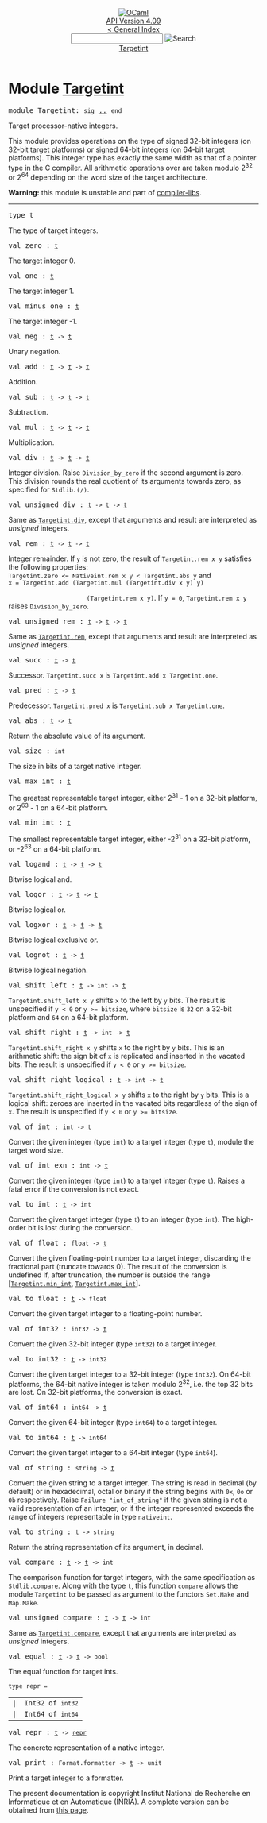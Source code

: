 <!-- ((! set title API !)) ((! set documentation !)) ((! set api !)) ((! set nobreadcrumb !)) -->
<div class="api"><header><nav class="toc brand"><a class="brand" href="https://ocaml.org/"><img src="colour-logo-gray.svg" class="svg" alt="OCaml"></a></nav><nav class="toc"><div class="toc_version"><a href="/docs" id="version-select">API Version 4.09</a></div><a href="index.html">&lt; General Index</a><div class="api_search"><input type="text" name="apisearch" id="api_search" oninput="mySearch(false);" onkeypress="this.oninput();" onclick="this.oninput();" onpaste="this.oninput();">
<img src="search_icon.svg" alt="Search" class="svg" onclick="mySearch(false)"></div>
<div id="search_results"></div><div class="toc_title"><a href="#top">Targetint</a></div><ul></ul></nav></header>

<h1>Module <a href="type_Targetint.html">Targetint</a></h1>

<pre><span id="MODULETargetint"><span class="keyword">module</span> Targetint</span>: <code class="code"><span class="keyword">sig</span></code> <a href="Targetint.html">..</a> <code class="code"><span class="keyword">end</span></code></pre><div class="info module top">
<div class="info-desc">
<p>Target processor-native integers.</p>

<p>This module provides operations on the type of
   signed 32-bit integers (on 32-bit target platforms) or
   signed 64-bit integers (on 64-bit target platforms).
   This integer type has exactly the same width as that of a
   pointer type in the C compiler.  All arithmetic operations over
   are taken modulo 2<sup class="superscript">32</sup> or 2<sup class="superscript">64</sup> depending
   on the word size of the target architecture.</p>

<p><b>Warning:</b> this module is unstable and part of
  <a href="Compiler_libs.html">compiler-libs</a>.</p>
</div>
</div>
<hr width="100%">

<pre><span id="TYPEt"><span class="keyword">type</span> <code class="type"></code>t</span> </pre>
<div class="info ">
<div class="info-desc">
<p>The type of target integers.</p>
</div>
</div>


<pre><span id="VALzero"><span class="keyword">val</span> zero</span> : <code class="type"><a href="Targetint.html#TYPEt">t</a></code></pre><div class="info ">
<div class="info-desc">
<p>The target integer 0.</p>
</div>
</div>

<pre><span id="VALone"><span class="keyword">val</span> one</span> : <code class="type"><a href="Targetint.html#TYPEt">t</a></code></pre><div class="info ">
<div class="info-desc">
<p>The target integer 1.</p>
</div>
</div>

<pre><span id="VALminus_one"><span class="keyword">val</span> minus_one</span> : <code class="type"><a href="Targetint.html#TYPEt">t</a></code></pre><div class="info ">
<div class="info-desc">
<p>The target integer -1.</p>
</div>
</div>

<pre><span id="VALneg"><span class="keyword">val</span> neg</span> : <code class="type"><a href="Targetint.html#TYPEt">t</a> -&gt; <a href="Targetint.html#TYPEt">t</a></code></pre><div class="info ">
<div class="info-desc">
<p>Unary negation.</p>
</div>
</div>

<pre><span id="VALadd"><span class="keyword">val</span> add</span> : <code class="type"><a href="Targetint.html#TYPEt">t</a> -&gt; <a href="Targetint.html#TYPEt">t</a> -&gt; <a href="Targetint.html#TYPEt">t</a></code></pre><div class="info ">
<div class="info-desc">
<p>Addition.</p>
</div>
</div>

<pre><span id="VALsub"><span class="keyword">val</span> sub</span> : <code class="type"><a href="Targetint.html#TYPEt">t</a> -&gt; <a href="Targetint.html#TYPEt">t</a> -&gt; <a href="Targetint.html#TYPEt">t</a></code></pre><div class="info ">
<div class="info-desc">
<p>Subtraction.</p>
</div>
</div>

<pre><span id="VALmul"><span class="keyword">val</span> mul</span> : <code class="type"><a href="Targetint.html#TYPEt">t</a> -&gt; <a href="Targetint.html#TYPEt">t</a> -&gt; <a href="Targetint.html#TYPEt">t</a></code></pre><div class="info ">
<div class="info-desc">
<p>Multiplication.</p>
</div>
</div>

<pre><span id="VALdiv"><span class="keyword">val</span> div</span> : <code class="type"><a href="Targetint.html#TYPEt">t</a> -&gt; <a href="Targetint.html#TYPEt">t</a> -&gt; <a href="Targetint.html#TYPEt">t</a></code></pre><div class="info ">
<div class="info-desc">
<p>Integer division.  Raise <code class="code"><span class="constructor">Division_by_zero</span></code> if the second
   argument is zero.  This division rounds the real quotient of
   its arguments towards zero, as specified for <code class="code"><span class="constructor">Stdlib</span>.(/)</code>.</p>
</div>
</div>

<pre><span id="VALunsigned_div"><span class="keyword">val</span> unsigned_div</span> : <code class="type"><a href="Targetint.html#TYPEt">t</a> -&gt; <a href="Targetint.html#TYPEt">t</a> -&gt; <a href="Targetint.html#TYPEt">t</a></code></pre><div class="info ">
<div class="info-desc">
<p>Same as <a href="Targetint.html#VALdiv"><code class="code"><span class="constructor">Targetint</span>.div</code></a>, except that arguments and result are interpreted as <em>    unsigned</em> integers.</p>
</div>
</div>

<pre><span id="VALrem"><span class="keyword">val</span> rem</span> : <code class="type"><a href="Targetint.html#TYPEt">t</a> -&gt; <a href="Targetint.html#TYPEt">t</a> -&gt; <a href="Targetint.html#TYPEt">t</a></code></pre><div class="info ">
<div class="info-desc">
<p>Integer remainder.  If <code class="code">y</code> is not zero, the result
   of <code class="code"><span class="constructor">Targetint</span>.rem&nbsp;x&nbsp;y</code> satisfies the following properties:
   <code class="code"><span class="constructor">Targetint</span>.zero&nbsp;&lt;=&nbsp;<span class="constructor">Nativeint</span>.rem&nbsp;x&nbsp;y&nbsp;&lt;&nbsp;<span class="constructor">Targetint</span>.abs&nbsp;y</code> and
   <code class="code">x&nbsp;=&nbsp;<span class="constructor">Targetint</span>.add&nbsp;(<span class="constructor">Targetint</span>.mul&nbsp;(<span class="constructor">Targetint</span>.div&nbsp;x&nbsp;y)&nbsp;y)<br>
&nbsp;&nbsp;&nbsp;&nbsp;&nbsp;&nbsp;&nbsp;&nbsp;&nbsp;&nbsp;&nbsp;&nbsp;&nbsp;&nbsp;&nbsp;&nbsp;&nbsp;&nbsp;&nbsp;&nbsp;&nbsp;&nbsp;(<span class="constructor">Targetint</span>.rem&nbsp;x&nbsp;y)</code>.
   If <code class="code">y&nbsp;=&nbsp;0</code>, <code class="code"><span class="constructor">Targetint</span>.rem&nbsp;x&nbsp;y</code> raises <code class="code"><span class="constructor">Division_by_zero</span></code>.</p>
</div>
</div>

<pre><span id="VALunsigned_rem"><span class="keyword">val</span> unsigned_rem</span> : <code class="type"><a href="Targetint.html#TYPEt">t</a> -&gt; <a href="Targetint.html#TYPEt">t</a> -&gt; <a href="Targetint.html#TYPEt">t</a></code></pre><div class="info ">
<div class="info-desc">
<p>Same as <a href="Targetint.html#VALrem"><code class="code"><span class="constructor">Targetint</span>.rem</code></a>, except that arguments and result are interpreted as <em>    unsigned</em> integers.</p>
</div>
</div>

<pre><span id="VALsucc"><span class="keyword">val</span> succ</span> : <code class="type"><a href="Targetint.html#TYPEt">t</a> -&gt; <a href="Targetint.html#TYPEt">t</a></code></pre><div class="info ">
<div class="info-desc">
<p>Successor.
   <code class="code"><span class="constructor">Targetint</span>.succ&nbsp;x</code> is <code class="code"><span class="constructor">Targetint</span>.add&nbsp;x&nbsp;<span class="constructor">Targetint</span>.one</code>.</p>
</div>
</div>

<pre><span id="VALpred"><span class="keyword">val</span> pred</span> : <code class="type"><a href="Targetint.html#TYPEt">t</a> -&gt; <a href="Targetint.html#TYPEt">t</a></code></pre><div class="info ">
<div class="info-desc">
<p>Predecessor.
   <code class="code"><span class="constructor">Targetint</span>.pred&nbsp;x</code> is <code class="code"><span class="constructor">Targetint</span>.sub&nbsp;x&nbsp;<span class="constructor">Targetint</span>.one</code>.</p>
</div>
</div>

<pre><span id="VALabs"><span class="keyword">val</span> abs</span> : <code class="type"><a href="Targetint.html#TYPEt">t</a> -&gt; <a href="Targetint.html#TYPEt">t</a></code></pre><div class="info ">
<div class="info-desc">
<p>Return the absolute value of its argument.</p>
</div>
</div>

<pre><span id="VALsize"><span class="keyword">val</span> size</span> : <code class="type">int</code></pre><div class="info ">
<div class="info-desc">
<p>The size in bits of a target native integer.</p>
</div>
</div>

<pre><span id="VALmax_int"><span class="keyword">val</span> max_int</span> : <code class="type"><a href="Targetint.html#TYPEt">t</a></code></pre><div class="info ">
<div class="info-desc">
<p>The greatest representable target integer,
    either 2<sup class="superscript">31</sup> - 1 on a 32-bit platform,
    or 2<sup class="superscript">63</sup> - 1 on a 64-bit platform.</p>
</div>
</div>

<pre><span id="VALmin_int"><span class="keyword">val</span> min_int</span> : <code class="type"><a href="Targetint.html#TYPEt">t</a></code></pre><div class="info ">
<div class="info-desc">
<p>The smallest representable target integer,
   either -2<sup class="superscript">31</sup> on a 32-bit platform,
   or -2<sup class="superscript">63</sup> on a 64-bit platform.</p>
</div>
</div>

<pre><span id="VALlogand"><span class="keyword">val</span> logand</span> : <code class="type"><a href="Targetint.html#TYPEt">t</a> -&gt; <a href="Targetint.html#TYPEt">t</a> -&gt; <a href="Targetint.html#TYPEt">t</a></code></pre><div class="info ">
<div class="info-desc">
<p>Bitwise logical and.</p>
</div>
</div>

<pre><span id="VALlogor"><span class="keyword">val</span> logor</span> : <code class="type"><a href="Targetint.html#TYPEt">t</a> -&gt; <a href="Targetint.html#TYPEt">t</a> -&gt; <a href="Targetint.html#TYPEt">t</a></code></pre><div class="info ">
<div class="info-desc">
<p>Bitwise logical or.</p>
</div>
</div>

<pre><span id="VALlogxor"><span class="keyword">val</span> logxor</span> : <code class="type"><a href="Targetint.html#TYPEt">t</a> -&gt; <a href="Targetint.html#TYPEt">t</a> -&gt; <a href="Targetint.html#TYPEt">t</a></code></pre><div class="info ">
<div class="info-desc">
<p>Bitwise logical exclusive or.</p>
</div>
</div>

<pre><span id="VALlognot"><span class="keyword">val</span> lognot</span> : <code class="type"><a href="Targetint.html#TYPEt">t</a> -&gt; <a href="Targetint.html#TYPEt">t</a></code></pre><div class="info ">
<div class="info-desc">
<p>Bitwise logical negation.</p>
</div>
</div>

<pre><span id="VALshift_left"><span class="keyword">val</span> shift_left</span> : <code class="type"><a href="Targetint.html#TYPEt">t</a> -&gt; int -&gt; <a href="Targetint.html#TYPEt">t</a></code></pre><div class="info ">
<div class="info-desc">
<p><code class="code"><span class="constructor">Targetint</span>.shift_left&nbsp;x&nbsp;y</code> shifts <code class="code">x</code> to the left by <code class="code">y</code> bits.
    The result is unspecified if <code class="code">y&nbsp;&lt;&nbsp;0</code> or <code class="code">y&nbsp;&gt;=&nbsp;bitsize</code>,
    where <code class="code">bitsize</code> is <code class="code">32</code> on a 32-bit platform and
    <code class="code">64</code> on a 64-bit platform.</p>
</div>
</div>

<pre><span id="VALshift_right"><span class="keyword">val</span> shift_right</span> : <code class="type"><a href="Targetint.html#TYPEt">t</a> -&gt; int -&gt; <a href="Targetint.html#TYPEt">t</a></code></pre><div class="info ">
<div class="info-desc">
<p><code class="code"><span class="constructor">Targetint</span>.shift_right&nbsp;x&nbsp;y</code> shifts <code class="code">x</code> to the right by <code class="code">y</code> bits.
    This is an arithmetic shift: the sign bit of <code class="code">x</code> is replicated
    and inserted in the vacated bits.
    The result is unspecified if <code class="code">y&nbsp;&lt;&nbsp;0</code> or <code class="code">y&nbsp;&gt;=&nbsp;bitsize</code>.</p>
</div>
</div>

<pre><span id="VALshift_right_logical"><span class="keyword">val</span> shift_right_logical</span> : <code class="type"><a href="Targetint.html#TYPEt">t</a> -&gt; int -&gt; <a href="Targetint.html#TYPEt">t</a></code></pre><div class="info ">
<div class="info-desc">
<p><code class="code"><span class="constructor">Targetint</span>.shift_right_logical&nbsp;x&nbsp;y</code> shifts <code class="code">x</code> to the right
    by <code class="code">y</code> bits.
    This is a logical shift: zeroes are inserted in the vacated bits
    regardless of the sign of <code class="code">x</code>.
    The result is unspecified if <code class="code">y&nbsp;&lt;&nbsp;0</code> or <code class="code">y&nbsp;&gt;=&nbsp;bitsize</code>.</p>
</div>
</div>

<pre><span id="VALof_int"><span class="keyword">val</span> of_int</span> : <code class="type">int -&gt; <a href="Targetint.html#TYPEt">t</a></code></pre><div class="info ">
<div class="info-desc">
<p>Convert the given integer (type <code class="code">int</code>) to a target integer
    (type <code class="code">t</code>), module the target word size.</p>
</div>
</div>

<pre><span id="VALof_int_exn"><span class="keyword">val</span> of_int_exn</span> : <code class="type">int -&gt; <a href="Targetint.html#TYPEt">t</a></code></pre><div class="info ">
<div class="info-desc">
<p>Convert the given integer (type <code class="code">int</code>) to a target integer
    (type <code class="code">t</code>).  Raises a fatal error if the conversion is not exact.</p>
</div>
</div>

<pre><span id="VALto_int"><span class="keyword">val</span> to_int</span> : <code class="type"><a href="Targetint.html#TYPEt">t</a> -&gt; int</code></pre><div class="info ">
<div class="info-desc">
<p>Convert the given target integer (type <code class="code">t</code>) to an
    integer (type <code class="code">int</code>).  The high-order bit is lost during
    the conversion.</p>
</div>
</div>

<pre><span id="VALof_float"><span class="keyword">val</span> of_float</span> : <code class="type">float -&gt; <a href="Targetint.html#TYPEt">t</a></code></pre><div class="info ">
<div class="info-desc">
<p>Convert the given floating-point number to a target integer,
   discarding the fractional part (truncate towards 0).
   The result of the conversion is undefined if, after truncation,
   the number is outside the range
   [<a href="Targetint.html#VALmin_int"><code class="code"><span class="constructor">Targetint</span>.min_int</code></a>, <a href="Targetint.html#VALmax_int"><code class="code"><span class="constructor">Targetint</span>.max_int</code></a>].</p>
</div>
</div>

<pre><span id="VALto_float"><span class="keyword">val</span> to_float</span> : <code class="type"><a href="Targetint.html#TYPEt">t</a> -&gt; float</code></pre><div class="info ">
<div class="info-desc">
<p>Convert the given target integer to a floating-point number.</p>
</div>
</div>

<pre><span id="VALof_int32"><span class="keyword">val</span> of_int32</span> : <code class="type">int32 -&gt; <a href="Targetint.html#TYPEt">t</a></code></pre><div class="info ">
<div class="info-desc">
<p>Convert the given 32-bit integer (type <code class="code">int32</code>)
    to a target integer.</p>
</div>
</div>

<pre><span id="VALto_int32"><span class="keyword">val</span> to_int32</span> : <code class="type"><a href="Targetint.html#TYPEt">t</a> -&gt; int32</code></pre><div class="info ">
<div class="info-desc">
<p>Convert the given target integer to a
    32-bit integer (type <code class="code">int32</code>).  On 64-bit platforms,
    the 64-bit native integer is taken modulo 2<sup class="superscript">32</sup>,
    i.e. the top 32 bits are lost.  On 32-bit platforms,
    the conversion is exact.</p>
</div>
</div>

<pre><span id="VALof_int64"><span class="keyword">val</span> of_int64</span> : <code class="type">int64 -&gt; <a href="Targetint.html#TYPEt">t</a></code></pre><div class="info ">
<div class="info-desc">
<p>Convert the given 64-bit integer (type <code class="code">int64</code>)
    to a target integer.</p>
</div>
</div>

<pre><span id="VALto_int64"><span class="keyword">val</span> to_int64</span> : <code class="type"><a href="Targetint.html#TYPEt">t</a> -&gt; int64</code></pre><div class="info ">
<div class="info-desc">
<p>Convert the given target integer to a
    64-bit integer (type <code class="code">int64</code>).</p>
</div>
</div>

<pre><span id="VALof_string"><span class="keyword">val</span> of_string</span> : <code class="type">string -&gt; <a href="Targetint.html#TYPEt">t</a></code></pre><div class="info ">
<div class="info-desc">
<p>Convert the given string to a target integer.
    The string is read in decimal (by default) or in hexadecimal,
    octal or binary if the string begins with <code class="code">0x</code>, <code class="code">0o</code> or <code class="code">0b</code>
    respectively.
    Raise <code class="code"><span class="constructor">Failure</span>&nbsp;<span class="string">"int_of_string"</span></code> if the given string is not
    a valid representation of an integer, or if the integer represented
    exceeds the range of integers representable in type <code class="code">nativeint</code>.</p>
</div>
</div>

<pre><span id="VALto_string"><span class="keyword">val</span> to_string</span> : <code class="type"><a href="Targetint.html#TYPEt">t</a> -&gt; string</code></pre><div class="info ">
<div class="info-desc">
<p>Return the string representation of its argument, in decimal.</p>
</div>
</div>

<pre><span id="VALcompare"><span class="keyword">val</span> compare</span> : <code class="type"><a href="Targetint.html#TYPEt">t</a> -&gt; <a href="Targetint.html#TYPEt">t</a> -&gt; int</code></pre><div class="info ">
<div class="info-desc">
<p>The comparison function for target integers, with the same specification as
    <code class="code"><span class="constructor">Stdlib</span>.compare</code>.  Along with the type <code class="code">t</code>, this function <code class="code">compare</code>
    allows the module <code class="code"><span class="constructor">Targetint</span></code> to be passed as argument to the functors
    <code class="code"><span class="constructor">Set</span>.<span class="constructor">Make</span></code> and <code class="code"><span class="constructor">Map</span>.<span class="constructor">Make</span></code>.</p>
</div>
</div>

<pre><span id="VALunsigned_compare"><span class="keyword">val</span> unsigned_compare</span> : <code class="type"><a href="Targetint.html#TYPEt">t</a> -&gt; <a href="Targetint.html#TYPEt">t</a> -&gt; int</code></pre><div class="info ">
<div class="info-desc">
<p>Same as <a href="Targetint.html#VALcompare"><code class="code"><span class="constructor">Targetint</span>.compare</code></a>, except that arguments are interpreted as <em>unsigned</em>
    integers.</p>
</div>
</div>

<pre><span id="VALequal"><span class="keyword">val</span> equal</span> : <code class="type"><a href="Targetint.html#TYPEt">t</a> -&gt; <a href="Targetint.html#TYPEt">t</a> -&gt; bool</code></pre><div class="info ">
<div class="info-desc">
<p>The equal function for target ints.</p>
</div>
</div>

<pre><code><span id="TYPErepr"><span class="keyword">type</span> <code class="type"></code>repr</span> = </code></pre><table class="typetable">
<tbody><tr>
<td align="left" valign="top">
<code><span class="keyword">|</span></code></td>
<td align="left" valign="top">
<code><span id="TYPEELTrepr.Int32"><span class="constructor">Int32</span></span> <span class="keyword">of</span> <code class="type">int32</code></code></td>

</tr>
<tr>
<td align="left" valign="top">
<code><span class="keyword">|</span></code></td>
<td align="left" valign="top">
<code><span id="TYPEELTrepr.Int64"><span class="constructor">Int64</span></span> <span class="keyword">of</span> <code class="type">int64</code></code></td>

</tr></tbody></table>



<pre><span id="VALrepr"><span class="keyword">val</span> repr</span> : <code class="type"><a href="Targetint.html#TYPEt">t</a> -&gt; <a href="Targetint.html#TYPErepr">repr</a></code></pre><div class="info ">
<div class="info-desc">
<p>The concrete representation of a native integer.</p>
</div>
</div>

<pre><span id="VALprint"><span class="keyword">val</span> print</span> : <code class="type">Format.formatter -&gt; <a href="Targetint.html#TYPEt">t</a> -&gt; unit</code></pre><div class="info ">
<div class="info-desc">
<p>Print a target integer to a formatter.</p>
</div>
</div>

<div class="copyright">The present documentation is copyright Institut National de Recherche en Informatique et en Automatique (INRIA). A complete version can be obtained from <a href="http://caml.inria.fr/pub/docs/manual-ocaml/">this page</a>.</div></div>